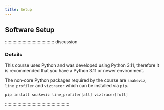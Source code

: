 ```yaml
---
title: Setup
---
```


<!--
## Data Sets

FIXME: place any data you want learners to use in `episodes/data` and then use
       a relative link ( [data zip file](data/lesson-data.zip) ) to provide a
       link to it, replacing the example.com link.
       
Download the [data zip file](https://example.com/FIXME) and unzip it to your Desktop
-->

## Software Setup

::::::::::::::::::::::::::::::::::::::: discussion

### Details

This course uses Python and was developed using Python 3.11, therefore it is recommended that you have a Python 3.11 or newer environment.

<!-- Todo suggest using a venv?-->

The non-core Python packages required by the course are `snakeviz`, `line_profiler` and `viztracer` which can be installed via `pip`.
 
```input
pip install snakeviz line_profiler[all] viztracer[full]
```

:::::::::::::::::::::::::::::::::::::::::::::::::::
